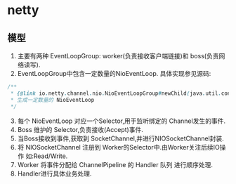 # netty
## 模型
1. 主要有两种 EventLoopGroup: worker(负责接收客户端链接)和 boss(负责网络读写).
2. EventLoopGroup中包含一定数量的NioEventLoop. 具体实现参见源码:
```java
/**
 * {@link io.netty.channel.nio.NioEventLoopGroup#newChild(java.util.concurrent.Executor, java.lang.Object...)} }
 * 生成一定数量的 NioEventLoop
 */
```
3. 每个 NioEventLoop 对应一个Selector,用于监听绑定的 Channel发生的事件.
4. Boss 维护的 Selector,负责接收(Accept)事件.
5. 当Boss接收到事件,获取到 SocketChannel,并进行NIOSocketChannel封装.
6. 将 NIOSocketChannel 注册到 Worker的Selector中.由Worker关注后续IO操作 如:Read/Write.
7. Worker 将事件分配给 ChannelPipeline 的 Handler 队列 进行顺序处理.
8. Handler进行具体业务处理.